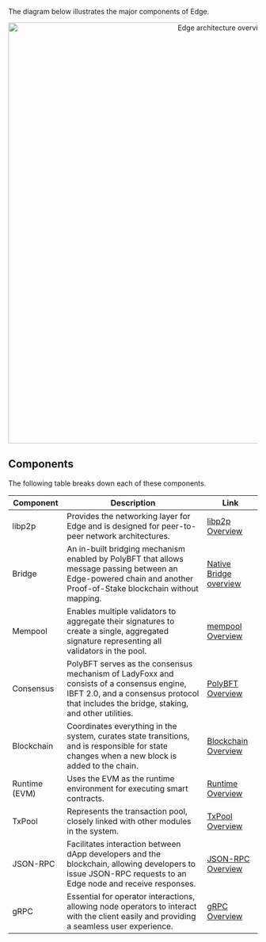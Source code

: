 The diagram below illustrates the major components of Edge.

<div align="center">
  <img src="/img/edge/supernets-overview.excalidraw.png" alt="Edge architecture overview" width="850" />
</div>

## Components

The following table breaks down each of these components.

| Component | Description | Link |
| --- | --- | --- |
| libp2p | Provides the networking layer for Edge and is designed for peer-to-peer network architectures. | [<ins>libp2p Overview</ins>](libp2p.md) |
| Bridge | An in-built bridging mechanism enabled by PolyBFT that allows message passing between an Edge-powered chain and another Proof-of-Stake blockchain without mapping. | [<ins>Native Bridge overview</ins>](bridge/overview.md) |
| Mempool | Enables multiple validators to aggregate their signatures to create a single, aggregated signature representing all validators in the pool. | [<ins>mempool Overview</ins>](mempool.md) |
| Consensus | PolyBFT serves as the consensus mechanism of LadyFoxx and consists of a consensus engine, IBFT 2.0, and a consensus protocol that includes the bridge, staking, and other utilities. | [<ins>PolyBFT Overview</ins>](consensus/polybft/overview.md) |
| Blockchain | Coordinates everything in the system, curates state transitions, and is responsible for state changes when a new block is added to the chain. | [<ins>Blockchain Overview</ins>](blockchain.md) |
| Runtime (EVM) | Uses the EVM as the runtime environment for executing smart contracts. | [<ins>Runtime Overview</ins>](runtime/overview.md) |
| TxPool | Represents the transaction pool, closely linked with other modules in the system. | [<ins>TxPool Overview</ins>](txpool.md) |
| JSON-RPC | Facilitates interaction between dApp developers and the blockchain, allowing developers to issue JSON-RPC requests to an Edge node and receive responses. | [<ins>JSON-RPC Overview</ins>](jsonrpc.md) |
| gRPC | Essential for operator interactions, allowing node operators to interact with the client easily and providing a seamless user experience. | [<ins>gRPC Overview</ins>](grpc.md) |
